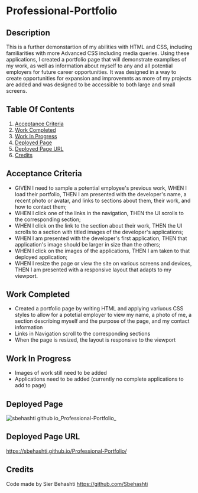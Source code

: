 # Professional-Portfolio

## Description

This is a further demonstartion of my abilities with HTML and CSS, including familiarities with more Advanced CSS including media queries. Using these applications, I created a portfolio page that will demonstrate examplkes of my work, as well as information about myself to any and all potential employers for future career opportunities. It was designed in a way to create opportunities for expansion and improvemnts as more of my projects are added and was designed to be accessible to both large and small screens.

## Table Of Contents
1. [Acceptance Criteria](#acceptance-criteria)
2. [Work Completed](work-completed)
3. [Work In Progress](work-in-progress)
4. [Deployed Page](deployed-page)
5. [Deployed Page URL](deployed-page-url)
6. [Credits](credits)

## Acceptance Criteria
- GIVEN I need to sample a potential employee's previous work, WHEN I load their portfolio, THEN I am presented with the developer's name, a recent photo or avatar, and links to sections about them, their work, and how to contact them;
- WHEN I click one of the links in the navigation, THEN the UI scrolls to the corresponding section;
- WHEN I click on the link to the section about their work, THEN the UI scrolls to a section with titled images of the developer's applications;
- WHEN I am presented with the developer's first application, THEN that application's image should be larger in size than the others;
- WHEN I click on the images of the applications, THEN I am taken to that deployed application;
- WHEN I resize the page or view the site on various screens and devices, THEN I am presented with a responsive layout that adapts to my viewport.

## Work Completed
- Created a portfolio page by writing HTML and applying variuous CSS styles to allow for a potetial employer to view my name, a photo of me, a section describing myself and the purpose of the page, and my contact information
- Links in Navigation scroll to the corresponding sections
- When the page is resized, the layout is responsive to the viewport

## Work In Progress
- Images of work still need to be added
- Applications need to be added (currently no complete applications to add to page)

## Deployed Page
![sbehashti github io_Professional-Portfolio_](https://github.com/Sbehashti/Professional-Portfolio/assets/135624229/357d8d53-72ff-4939-9fa0-ee47ff19e90b)

## Deployed Page URL
https://sbehashti.github.io/Professional-Portfolio/

## Credits
Code made by Sier Behashti https://github.com/Sbehashti

